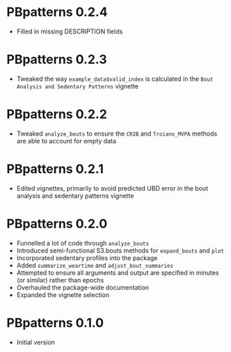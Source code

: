 # PBpatterns 0.2.4

* Filled in missing DESCRIPTION fields


# PBpatterns 0.2.3

* Tweaked the way `example_data$valid_index` is calculated in the `Bout Analysis
and Sedentary Patterns` vignette


# PBpatterns 0.2.2

* Tweaked `analyze_bouts` to ensure the `CRIB` and `Troiano_MVPA` methods are
  able to account for empty data


# PBpatterns 0.2.1

* Edited vignettes, primarily to avoid predicted UBD error in the bout analysis
  and sedentary patterns vignette


# PBpatterns 0.2.0

* Funnelled a lot of code through `analyze_bouts`
* Introduced semi-functional S3.bouts methods for `expand_bouts` and `plot`
* Incorporated sedentary profiles into the package
* Added `summarize_weartime` and `adjust_bout_summaries`
* Attempted to ensure all arguments and output are specified in minutes (or
  similar) rather than epochs
* Overhauled the package-wide documentation
* Expanded the vignette selection


# PBpatterns 0.1.0

* Initial version
